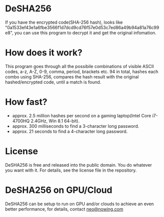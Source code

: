 # DeSHA256

If you have the encrypted code(SHA-256 hash), looks like "0a1533ef43e1a6fbe3566f1d7dcd9cd76f57e0d53c7ed86a49b94a81a76c99e8", you can use this program to decrypt it and get the original infomation.

# How does it work?
This program goes through all the possibile combinations of visible ASCII codes, a-z, A-Z, 0-9, comma, period, brackets etc. 94 in total, hashes each combo using SHA-256, compares the hash result with the original hashed/encrypted code, until a match is found.

# How fast?
* approx. 2.5 million hashes per second on a gaming laptop(Intel Core i7-4700HQ 2.4GHz, Win 8.1 64-bit).
* approx. 300 milliseconds to find a 3-character long password.
* approx. 21 seconds to find a 4-character long password.

# License
DeSHA256 is free and released into the public domain. You do whatever you want with it. For details, see the license file in the repository.

# DeSHA256 on GPU/Cloud
DeSHA256 can be setup to run on GPU and/or clouds to achieve an even better performance, for details, contact neo@nowing.com
